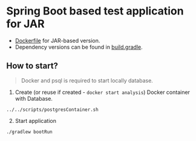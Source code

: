 # Spring Boot based test application for JAR

- [Dockerfile](https://github.com/latusikl/jvm-frameworks-comparative-assessment/blob/main/spring-boot/spring-boot-reactive/Dockerfile) for JAR-based version.
- Dependency versions can be found in [build.gradle](https://github.com/latusikl/jvm-frameworks-comparative-assessment/blob/main/spring-boot/spring-boot-reactive/build.gradle).

## How to start?

> Docker and psql is required to start locally database.

1. Create (or reuse if created - `docker start analysis`) Docker container with Database.

```shell
../../scripts/postgresContainer.sh
```

2. Start application

```shell
./gradlew bootRun
```
